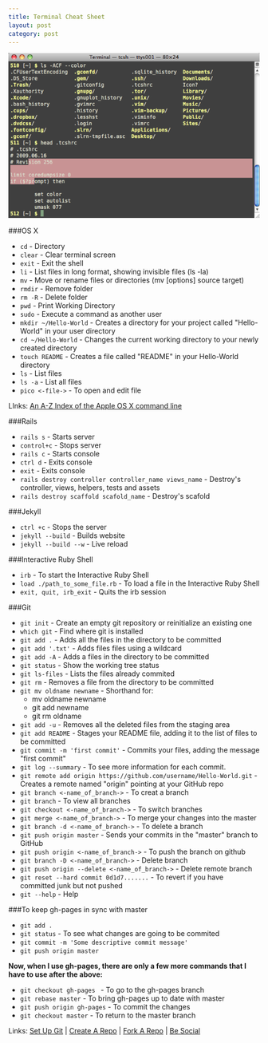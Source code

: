 ```yaml
---
title: Terminal Cheat Sheet
layout: post
category: post
---
```


![terminal](/images/terminal/terminal.png "Mac OS X Terminal")

###OS X

* `cd`  - Directory
* `clear` - Clear terminal screen
* `exit` - Exit the shell
* `li` - List files in long format, showing invisible files (ls -la)
* `mv` - Move or rename files or directories (mv [options] source target)
* `rmdir` - Remove folder
* `rm -R` - Delete folder
* `pwd` - Print Working Directory
* `sudo` - Execute a command as another user
* `mkdir ~/Hello-World` - Creates a directory for your project called "Hello-World" in your user directory
* `cd ~/Hello-World` - Changes the current working directory to your newly created directory
* `touch README` - Creates a file called "README" in your Hello-World directory
* `ls` - List files
* `ls -a` - List all files
* `pico <-file->` - To open and edit file

LInks: [An A-Z Index of the Apple OS X command line](http://ss64.com/osx/)


###Rails

* `rails s` - Starts server
* `control+c` - Stops server
* `rails c` - Starts console
* `ctrl d` - Exits console
* `exit` - Exits console
* `rails destroy controller controller_name views_name` - Destroy's controller, views, helpers, tests and assets
* `rails destroy scaffold scafold_name` - Destroy's scafold


###Jekyll

* `ctrl +c` - Stops the server
* `jekyll --build` - Builds website
* `jekyll --build --w` - Live reload



###Interactive Ruby Shell

* `irb` - To start the Interactive Ruby Shell
* `load ./path_to_some_file.rb` - To load a file in the Interactive Ruby Shell
* `exit, quit, irb_exit` - Quits the irb session


###Git

* `git init` - Create an empty git repository or reinitialize an existing one
* `which git` - Find where git is installed
* `git add .` - Adds all the files in the directory to be committed
* `git add '.txt'` - Adds files files using a wildcard
* `git add -A` - Adds a files in the directory to be committed
* `git status` - Show the working tree status
* `git ls-files` - Lists the files already commited
* `git rm` - Removes a file from the directory to be committed
* `git mv oldname newname` - Shorthand for: 
    * mv oldname newname 
    * git add newname 
    * git rm oldname
* `git add -u` - Removes all the deleted files from the staging area 
* `git add README` - Stages your README file, adding it to the list of files to be committed
* `git commit -m 'first commit'` - Commits your files, adding the message "first commit"
* `git log --summary` - To see more information for each commit.
* `git remote add origin https://github.com/username/Hello-World.git` - Creates a remote named "origin" pointing at your GitHub repo
* `git branc­h <-name_of_branch->` - To creat a branch
* `git branc­h` - To view all branches
* `git checkout <-name_of_branch->` - To switch branches
* `git merge <-name_of_branch->` - To merge your changes into the master
* `git branch -d <-name_of_branch->` - To delete a branch
* `git push origin master` - Sends your commits in the "master" branch to GitHub
* `git push origin <-name_of_branch->` - To push the branch on github
* `git branch -D <-name_of_branch->` - Delete branch
* `git push origin --delete <-name_of_branch->` - Delete remote branch
* `git reset --hard commit 0d1d7.......` - To revert if you have committed junk but not pushed
* `git --help` - Help

###To keep gh-pages in sync with master

* `git add .`
* `git status` - To see what changes are going to be commited
* `git commit -m 'Some descriptive commit message'`
* `git push origin master`

**Now, when I use gh-pages, there are only a few more commands that I have to use after the above:**

* `git checkout gh-pages ` - To go to the gh-pages branch
* `git rebase master` - To bring gh-pages up to date with master
* `git push origin gh-pages` - To commit the changes
* `git checkout master` - To return to the master branch

Links: [Set Up Git](https://help.github.com/articles/set-up-git#platform-mac) | 
[Create A Repo](https://help.github.com/articles/create-a-repo) | 
[Fork A Repo](https://help.github.com/articles/fork-a-repo) | 
[Be Social](https://help.github.com/articles/be-social)
